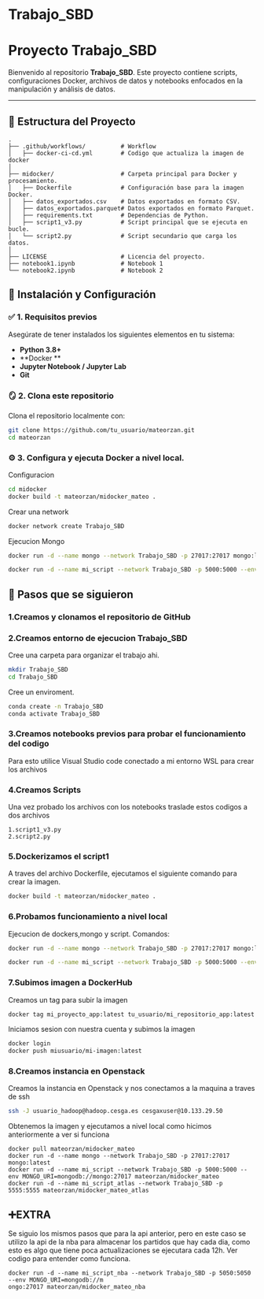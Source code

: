 # Trabajo_SBD

# Proyecto Trabajo_SBD

Bienvenido al repositorio **Trabajo_SBD**. Este proyecto contiene scripts, configuraciones Docker, archivos de datos y notebooks enfocados en la manipulación y análisis de datos.

---

## 📁 Estructura del Proyecto

```plaintext
.
├── .github/workflows/          # Workflow 
│   ├── docker-ci-cd.yml        # Codigo que actualiza la imagen de docker
│
├── midocker/                   # Carpeta principal para Docker y procesamiento.
│   ├── Dockerfile              # Configuración base para la imagen Docker.
│   ├── datos_exportados.csv    # Datos exportados en formato CSV.
│   ├── datos_exportados.parquet# Datos exportados en formato Parquet.
│   ├── requirements.txt        # Dependencias de Python.
│   ├── script1_v3.py           # Script principal que se ejecuta en bucle.
│   └── script2.py              # Script secundario que carga los datos.
│
├── LICENSE                     # Licencia del proyecto.
├── notebook1.ipynb             # Notebook 1  
└── notebook2.ipynb             # Notebook 2 
```

## 🚀 Instalación y Configuración

### ✅ 1. Requisitos previos

Asegúrate de tener instalados los siguientes elementos en tu sistema:

- **Python 3.8+**
- **Docker **
- **Jupyter Notebook / Jupyter Lab**
- **Git**

### 🪞 2. Clona este repositorio

Clona el repositorio localmente con:

```bash
git clone https://github.com/tu_usuario/mateorzan.git
cd mateorzan
```

### ⚙️ 3. Configura y ejecuta Docker a nivel local.

Configuracion

```bash
cd midocker
docker build -t mateorzan/midocker_mateo .
```

Crear una network

```bash
docker network create Trabajo_SBD
```

Ejecucion Mongo

```bash
docker run -d --name mongo --network Trabajo_SBD -p 27017:27017 mongo:latest
```

```bash
docker run -d --name mi_script --network Trabajo_SBD -p 5000:5000 --env MONGO_URI=mongodb://mongo:27017 mateorzan/midocker_mateo
```

## 👣 Pasos que se siguieron

### 1.Creamos y clonamos el repositorio de GitHub

### 2.Creamos entorno de ejecucion Trabajo_SBD

Cree una carpeta para organizar el trabajo ahi.

```bash
mkdir Trabajo_SBD
cd Trabajo_SBD
```

Cree un enviroment.

```bash
conda create -n Trabajo_SBD
conda activate Trabajo_SBD
```

### 3.Creamos notebooks previos para probar el funcionamiento del codigo

Para esto utilice Visual Studio code conectado a mi entorno WSL para crear los archivos

### 4.Creamos Scripts

Una vez probado los archivos con los notebooks traslade estos codigos a dos archivos

    1.script1_v3.py
    2.script2.py

### 5.Dockerizamos el script1

A traves del archivo Dockerfile, ejecutamos el siguiente comando para crear la imagen.

```bash
docker build -t mateorzan/midocker_mateo .
```

### 6.Probamos funcionamiento a nivel local

Ejecucion de dockers,mongo y script. Comandos:

```bash
docker run -d --name mongo --network Trabajo_SBD -p 27017:27017 mongo:latest
```

```bash
docker run -d --name mi_script --network Trabajo_SBD -p 5000:5000 --env MONGO_URI=mongodb://mongo:27017 mateorzan/midocker_mateo
```

### 7.Subimos imagen a DockerHub

Creamos un tag para subir la imagen

```bash
docker tag mi_proyecto_app:latest tu_usuario/mi_repositorio_app:latest
```

Iniciamos sesion con nuestra cuenta y subimos la imagen

```bash
docker login
docker push miusuario/mi-imagen:latest
```

### 8.Creamos instancia en Openstack

Creamos la instancia en Openstack y nos conectamos a la maquina a traves de ssh

```bash
ssh -J usuario_hadoop@hadoop.cesga.es cesgaxuser@10.133.29.50 
```

Obtenemos la imagen y ejecutamos a nivel local como hicimos anteriormente a ver si funciona

```
docker pull mateorzan/midocker_mateo
docker run -d --name mongo --network Trabajo_SBD -p 27017:27017 mongo:latest
docker run -d --name mi_script --network Trabajo_SBD -p 5000:5000 --env MONGO_URI=mongodb://mongo:27017 mateorzan/midocker_mateo
docker run -d --name mi_script_atlas --network Trabajo_SBD -p 5555:5555 mateorzan/midocker_mateo_atlas

```

## ➕EXTRA

Se siguio los mismos pasos que para la api anterior, pero en este caso se utilizo la api de la nba para almacenar los partidos que hay cada dia, como esto es algo que tiene poca actualizaciones se ejecutara cada 12h. Ver codigo para entender como funciona.

```
docker run -d --name mi_script_nba --network Trabajo_SBD -p 5050:5050 --env MONGO_URI=mongodb://m
ongo:27017 mateorzan/midocker_mateo_nba
```
